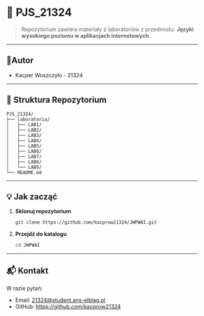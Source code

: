 # 📖 PJS_21324
> Repozytorium zawiera materiały z laboratoriów z przedmiotu: **Języki wysokiego poziomu w aplikacjach internetowych**.

---

## 👤Autor
- Kacper Woszczyło - 21324

---

## 📁 Struktura Repozytorium

```text
PJS_21324/
├── laboratoria/        
│   ├── LAB1/                   
│   ├── LAB2/                   
│   ├── LAB3/                   
│   ├── LAB4/                   
│   ├── LAB5/                   
│   ├── LAB6/                   
│   ├── LAB7/                   
│   ├── LAB8/                   
│   └── LAB9/                                   
└── README.md                   

```
---

## 💡 Jak zacząć

1. **Sklonuj repozytorium**  
   ```bash
   git clone https://github.com/kacprow21324/JWPWAI.git
   ```
2. **Przejdź do katalogu**  
   ```bash
   cd JWPWAI
   ```
---

## 📬 Kontakt

W razie pytań:
- Email:   21324@student.ans-elblag.pl
- GitHub:  https://github.com/kacprow21324
